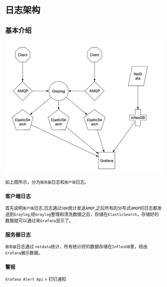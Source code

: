 # 日志架构

## 基本介绍

![](https://raw.githubusercontent.com/craterone/imgs/master/log.png)


如上图所示，分为`服务器`日志和`客户端`日志。


### 客户端日志

首先说明`客户端`日志,日志通过`SDK`统计发送`AMQP`,之后所有的分布式`AMQP`的日志都发送到`Graylog`,经`Graylog`整理和清洗数据之后，存储在`ElasticSearch`，存储好的数据就可以通过来`Grafana`显示了。


### 服务器日志

`服务器`日志通过 `netdata`统计，所有统计好的数据存储在`InflexDB`里，经由`Grafana`展示数据。

### 警报

`Grafana Alert Api` + 钉钉通知 
